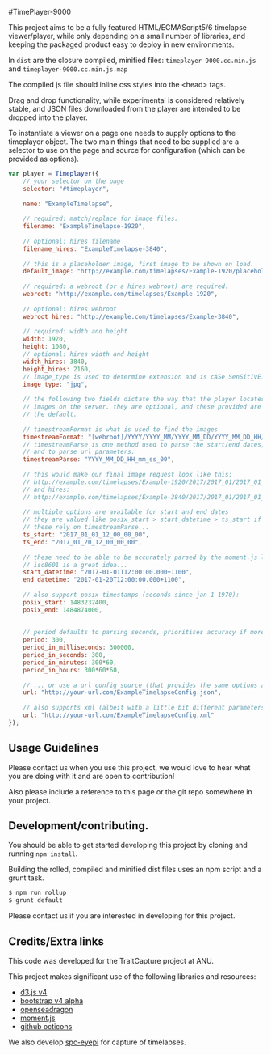 #TimePlayer-9000

This project aims to be a fully featured HTML/ECMAScript5/6 timelapse 
viewer/player, while only depending on a small number of libraries, and 
keeping the packaged product easy to deploy in new environments.

In `dist` are the closure compiled, minified files:
`timeplayer-9000.cc.min.js` and `timeplayer-9000.cc.min.js.map`

The compiled js file should inline css styles into the \<head\> tags.

Drag and drop functionality, while experimental is considered relatively 
stable, and JSON files downloaded from the player are intended to be 
dropped into the player.

To instantiate a viewer on a page one needs to supply options to 
the timeplayer object.
The two main things that need to be supplied are a selector to use on 
the page and source for configuration (which can be provided as 
options).


```javascript
var player = Timeplayer({
    // your selector on the page
    selector: "#timeplayer",
    
    name: "ExampleTimelapse",
    
    // required: match/replace for image files.
    filename: "ExampleTimelapse-1920",
    
    // optional: hires filename
    filename_hires: "ExampleTimelapse-3840",
    
    // this is a placeholder image, first image to be shown on load.
    default_image: "http://example.com/timelapses/Example-1920/placeholder.jpg",
    
    // required: a webroot (or a hires webroot) are required.
    webroot: "http://example.com/timelapses/Example-1920",
    
    // optional: hires webroot
    webroot_hires: "http://example.com/timelapses/Example-3840",
    
    // required: width and height
    width: 1920,
    height: 1080,
    // optional: hires width and height
    width_hires: 3840,
    height_hires: 2160,
    // image_type is used to determine extension and is cASe SenSitIvE!
    image_type: "jpg",
    
    // the following two fields dictate the way that the player locates 
    // images on the server. they are optional, and these provided are
    // the default.
    
    // timestreamFormat is what is used to find the images
    timestreamFormat: "[webroot]/YYYY/YYYY_MM/YYYY_MM_DD/YYYY_MM_DD_HH/[filename]_YYYY_MM_DD_HH_mm_ss_00.[extension]",
    // timestreamParse is one method used to parse the start/end dates,
    // and to parse url parameters.
    timestreamParse: "YYYY_MM_DD_HH_mm_ss_00",
    
    // this would make our final image request look like this:
    // http://example.com/timelapses/Example-1920/2017/2017_01/2017_01_10/2017_01_10_12/ExampleTimelapse-1920_2017_01_10_12_15_00_00.jpg",
    // and hires: 
    // http://example.com/timelapses/Example-3840/2017/2017_01/2017_01_10/2017_01_10_12/ExampleTimelapse-3840_2017_01_10_12_15_00_00.jpg",
    
    // multiple options are available for start and end dates
    // they are valued like posix_start > start_datetime > ts_start if multiple provided
    // these rely on timestreamParse...
    ts_start: "2017_01_01_12_00_00_00",
    ts_end: "2017_01_20_12_00_00_00",
    
    // these need to be able to be accurately parsed by the moment.js library
    // iso8601 is a great idea...
    start_datetime: "2017-01-01T12:00:00.000+1100",
    end_datetime: "2017-01-20T12:00:00.000+1100",
    
    // also support posix timestamps (seconds since jan 1 1970):
    posix_start: 1483232400, 
    posix_end: 1484874000,
    
    
    // period defaults to parsing seconds, prioritises accuracy if more than one field is provided.
    period: 300,
    period_in_milliseconds: 300000,
    period_in_seconds: 300,
    period_in_minutes: 300*60,
    period_in_hours: 300*60*60,
    
    // ... or use a url config source (that provides the same options as above)
    url: "http://your-url.com/ExampleTimelapseConfig.json",
    
    // also supports xml (albeit with a little bit different parameters, see xml support
    url: "http://your-url.com/ExampleTimelapseConfig.xml"
});
```

## Usage Guidelines

Please contact us when you use this project, we would love to hear what 
you are doing with it and are open to contribution! 

Also please include a reference to this page or the git repo somewhere 
in your project.

## Development/contributing.

You should be able to get started developing this project by cloning and 
running `npm install`.

Building the rolled, compiled and minified dist files uses an npm script 
and a grunt task.

```bash
$ npm run rollup
$ grunt default
```

Please contact us if you are interested in developing for this project.

## Credits/Extra links

This code was developed for the TraitCapture project at ANU.

This project makes significant use of the following libraries and 
resources:

* [d3.js v4](https://d3js.org)
* [bootstrap v4 alpha](https://v4-alpha.getbootstrap.com)
* [openseadragon](openseadragon.github.io)
* [moment.js](http://momentjs.com)
* [github octicons](https://octicons.github.com/)

We also develop 
[spc-eyepi](http://borevitzlab.github.io/spc-eyepi/) for capture 
of timelapses.



